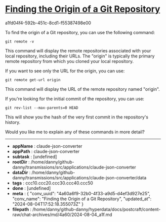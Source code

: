 # [Finding the Origin of a Git Repository](https://claude.ai/chat/4a60a6f9-32b0-4f33-a9d5-d4ef3d927e25)

a1fd04f4-592b-451c-8cd1-f55387498e00

 To find the origin of a Git repository, you can use the following command:

```
git remote -v
```

This command will display the remote repositories associated with your local repository, including their URLs. The "origin" is typically the primary remote repository from which you cloned your local repository.

If you want to see only the URL for the origin, you can use:

```
git remote get-url origin
```

This command will display the URL of the remote repository named "origin".

If you're looking for the initial commit of the repository, you can use:

```
git rev-list --max-parents=0 HEAD
```

This will show you the hash of the very first commit in the repository's history.

Would you like me to explain any of these commands in more detail?

---

* **appName** : claude-json-converter
* **appPath** : claude-json-converter
* **subtask** : [undefined]
* **rootDir** : /home/danny/github-danny/transmissions/src/applications/claude-json-converter
* **dataDir** : /home/danny/github-danny/transmissions/src/applications/claude-json-converter/data
* **tags** : ccc10.ccc20.ccc30.ccc40.ccc50
* **done** : [undefined]
* **meta** : {
  "conv_uuid": "4a60a6f9-32b0-4f33-a9d5-d4ef3d927e25",
  "conv_name": "Finding the Origin of a Git Repository",
  "updated_at": "2024-08-04T17:52:18.355073Z"
}
* **filepath** : /home/danny/github-danny/hyperdata/docs/postcraft/content-raw/chat-archives/md/4a60/2024-08-04_a1f.md
